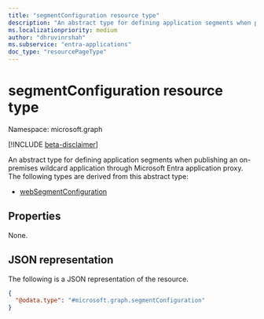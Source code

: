 ```yaml
---
title: "segmentConfiguration resource type"
description: "An abstract type for defining application segments when publishing an on-premises wildcard application through Microsoft Entra application proxy."
ms.localizationpriority: medium
author: "dhruvinrshah"
ms.subservice: "entra-applications"
doc_type: "resourcePageType"
---
```


# segmentConfiguration resource type

Namespace: microsoft.graph

[!INCLUDE [beta-disclaimer](../../includes/beta-disclaimer.md)]

An abstract type for defining application segments when publishing an on-premises wildcard application through Microsoft Entra application proxy. The following types are derived from this abstract type:
+ [webSegmentConfiguration](websegmentconfiguration.md)

## Properties

None.


## JSON representation

The following is a JSON representation of the resource.
<!-- {
  "blockType": "resource",
  "@odata.type": "microsoft.graph.segmentConfiguration"
}
-->
``` json
{
  "@odata.type": "#microsoft.graph.segmentConfiguration"
}
```
